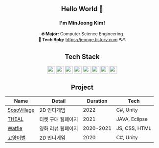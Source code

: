 <div align="center">
  
## Hello World 🙂
### I'm MinJeong Kim!

  <b>🔥 Major:</b> Computer Science Engineering <br>
  <b>💭 Tech Bolg:</b> <a href="https://jeonge.tistory.com/">https://jeonge.tistory.com ⛏️⛏️</a><br>
## Tech Stack
  <img src="https://img.shields.io/badge/Python-3776AB?style=flat-square&logo=Python&logoColor=white" height="25px"/>
  <img src="https://img.shields.io/badge/C++-00599C?style=flat-square&logo=C%2B%2B&logoColor=white" height="25px"/>
  <img src="https://img.shields.io/badge/JAVA-6897BB?style=flat-square&logo=JAVA&logoColor=white" height="25px"/>
  <img src="https://img.shields.io/badge/HTML-E34F26?style=flat-square&logo=HTML5&logoColor=white" height="25px"/>
  <img src="https://img.shields.io/badge/CSS-1572B6?style=flat-square&logo=CSS3&logoColor=white" height="25px"/>
  <img src="https://img.shields.io/badge/JavaScript-F7D71E?style=flat-square&logo=JavaScript&logoColor=white" height="25px"/>
  <img src="https://img.shields.io/badge/C%20Sharp-239120?style=flat-square&logo=CSharp&logoColor=white" height="25px"/>
  <img src="https://img.shields.io/badge/Unity-000000?style=flat-square&logo=Unity&logoColor=white" height="25px"/>

## Project
  
|Name|Detail|Duration|Tech|
|--|--|--|--|
|[SosoVillage](https://github.com/JeongHyunJi/SosoVillage)|2D 인디게임|2022|C#, Unity|
|[THEAL](https://github.com/minjeongss/InternetProgramming)|티켓 구매 웹페이지|2021|JAVA, Eclipse|
|[Watfle](https://github.com/WebGroose/Watfle)|영화 리뷰 웹페이지|2020-2021|JS, CSS, HTML|
|[고양이별](https://github.com/minjeongss/Unity-Game_making)|2D 인디게임|2020|C#, Unity|
